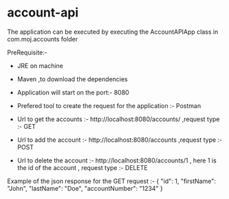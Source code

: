 # account-api
The application can be executed by executing the AccountAPIApp class in com.moj.accounts folder

PreRequisite:-
* JRE on machine
* Maven ,to download the dependencies
* Application will start on the port:- 8080
* Prefered tool to create the request for the application :- Postman

* Url to get the accounts :- http://localhost:8080/accounts/ ,request type :- GET
* Url to add the account :- http://localhost:8080/accounts ,request type :- POST
* Url to delete the account :- http://localhost:8080/accounts/1 , here 1 is the id of the account , request type :- DELETE

Example of the json response for the GET request :-
 {
        "id": 1,
        "firstName": "John",
        "lastName": "Doe",
        "accountNumber": "1234"
    }
    
  


